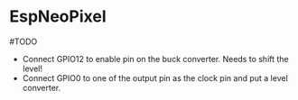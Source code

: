 # EspNeoPixel

#TODO

* Connect GPIO12 to enable pin on the buck converter. Needs to shift the level!
* Connect GPIO0 to one of the output pin as the clock pin and put a level converter.